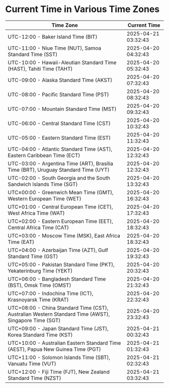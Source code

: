 # Current Time in Various Time Zones

| Time Zone | Current Time |
|-----------|--------------|
| UTC-12:00 - Baker Island Time (BIT) | 2025-04-21 03:32:43 |
| UTC-11:00 - Niue Time (NUT), Samoa Standard Time (SST) | 2025-04-20 04:32:43 |
| UTC-10:00 - Hawaii-Aleutian Standard Time (HAST), Tahiti Time (TAHT) | 2025-04-20 05:32:43 |
| UTC-09:00 - Alaska Standard Time (AKST) | 2025-04-20 07:32:43 |
| UTC-08:00 - Pacific Standard Time (PST) | 2025-04-20 08:32:43 |
| UTC-07:00 - Mountain Standard Time (MST) | 2025-04-20 09:32:43 |
| UTC-06:00 - Central Standard Time (CST) | 2025-04-20 10:32:43 |
| UTC-05:00 - Eastern Standard Time (EST) | 2025-04-20 11:32:43 |
| UTC-04:00 - Atlantic Standard Time (AST), Eastern Caribbean Time (ECT) | 2025-04-20 12:32:43 |
| UTC-03:00 - Argentina Time (ART), Brasília Time (BRT), Uruguay Standard Time (UYT) | 2025-04-20 12:32:43 |
| UTC-02:00 - South Georgia and the South Sandwich Islands Time (SGT) | 2025-04-20 13:32:43 |
| UTC±00:00 - Greenwich Mean Time (GMT), Western European Time (WET) | 2025-04-20 16:32:43 |
| UTC+01:00 - Central European Time (CET), West Africa Time (WAT) | 2025-04-20 17:32:43 |
| UTC+02:00 - Eastern European Time (EET), Central Africa Time (CAT) | 2025-04-20 18:32:43 |
| UTC+03:00 - Moscow Time (MSK), East Africa Time (EAT) | 2025-04-20 18:32:43 |
| UTC+04:00 - Azerbaijan Time (AZT), Gulf Standard Time (GST) | 2025-04-20 19:32:43 |
| UTC+05:00 - Pakistan Standard Time (PKT), Yekaterinburg Time (YEKT) | 2025-04-20 20:32:43 |
| UTC+06:00 - Bangladesh Standard Time (BST), Omsk Time (OMST) | 2025-04-20 21:32:43 |
| UTC+07:00 - Indochina Time (ICT), Krasnoyarsk Time (KRAT) | 2025-04-20 22:32:43 |
| UTC+08:00 - China Standard Time (CST), Australian Western Standard Time (AWST), Singapore Time (SGT) | 2025-04-20 23:32:43 |
| UTC+09:00 - Japan Standard Time (JST), Korea Standard Time (KST) | 2025-04-21 00:32:43 |
| UTC+10:00 - Australian Eastern Standard Time (AEST), Papua New Guinea Time (PGT) | 2025-04-21 01:32:43 |
| UTC+11:00 - Solomon Islands Time (SBT), Vanuatu Time (VUT) | 2025-04-21 02:32:43 |
| UTC+12:00 - Fiji Time (FJT), New Zealand Standard Time (NZST) | 2025-04-21 03:32:43 |

